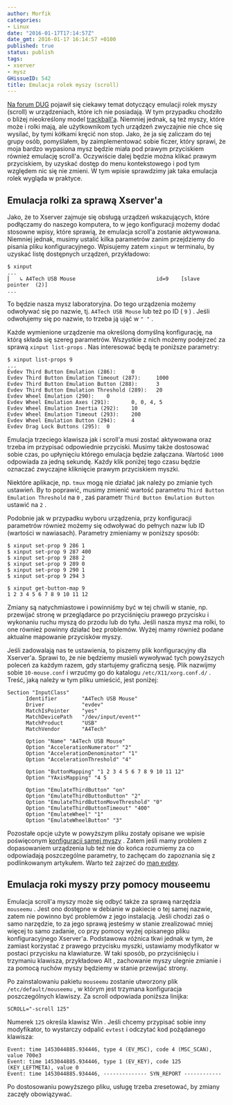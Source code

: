 ```yaml
---
author: Morfik
categories:
- Linux
date: "2016-01-17T17:14:57Z"
date_gmt: 2016-01-17 16:14:57 +0100
published: true
status: publish
tags:
- xserver
- mysz
GHissueID: 542
title: Emulacja rolek myszy (scroll)
---
```


[Na forum DUG](https://forum.dug.net.pl/viewtopic.php?pid=295709) pojawił się ciekawy temat
dotyczący emulacji rolek myszy (scroll) w urządzeniach, które ich nie posiadają. W tym przypadku
chodziło o bliżej nieokreślony model [trackball'a](https://pl.wikipedia.org/wiki/Trackball).
Niemniej jednak, są też myszy, które może i rolki mają, ale użytkownikom tych urządzeń zwyczajnie
nie chce się wysilać, by tymi kółkami kręcić non stop. Jako, że ja się zaliczam do tej grupy osób,
pomyślałem, by zaimplementować sobie ficzer, który sprawi, że moja bardzo wypasiona mysz będzie
miała pod prawym przyciskiem również emulację scroll'a. Oczywiście dalej będzie można klikać prawym
przyciskiem, by uzyskać dostęp do menu kontekstowego i pod tym względem nic się nie zmieni. W tym
wpisie sprawdzimy jak taka emulacja rolek wygląda w praktyce.

<!--more-->
## Emulacja rolki za sprawą Xserver'a

Jako, że to Xserver zajmuje się obsługą urządzeń wskazujących, które podłączamy do naszego
komputera, to w jego konfiguracji możemy dodać stosowne wpisy, które sprawią, że emulacja scroll'a
zostanie aktywowana. Niemniej jednak, musimy ustalić kilka parametrów zanim przejdziemy do pisania
pliku konfiguracyjnego. Wpisujemy zatem `xinput` w terminalu, by uzyskać listę dostępnych urządzeń,
przykładowo:

    $ xinput
    ...
    ⎜   ↳ A4Tech USB Mouse                          id=9    [slave  pointer  (2)]
    ...

To będzie nasza mysz laboratoryjna. Do tego urządzenia możemy odwoływać się po nazwie, tj. `A4Tech
USB Mouse` lub też po ID ( `9` ) . Jeśli odwołujemy się po nazwie, to trzeba ją ująć w `" "` .

Każde wymienione urządzenie ma określoną domyślną konfigurację, na którą składa się szereg
parametrów. Wszystkie z nich możemy podejrzeć za sprawą `xinput list-props` . Nas interesować będą
te poniższe parametry:

    $ xinput list-props 9
    ...
    Evdev Third Button Emulation (286):     0
    Evdev Third Button Emulation Timeout (287):     1000
    Evdev Third Button Emulation Button (288):      3
    Evdev Third Button Emulation Threshold (289):   20
    Evdev Wheel Emulation (290):    0
    Evdev Wheel Emulation Axes (291):       0, 0, 4, 5
    Evdev Wheel Emulation Inertia (292):    10
    Evdev Wheel Emulation Timeout (293):    200
    Evdev Wheel Emulation Button (294):     4
    Evdev Drag Lock Buttons (295):  0

Emulacja trzeciego klawisza jak i scroll'a musi zostać aktywowana oraz trzeba im przypisać
odpowiednie przyciski. Musimy także dostosować sobie czas, po upłynięciu którego emulacja będzie
załączana. Wartość `1000` odpowiada za jedną sekundę. Każdy klik poniżej tego czasu będzie
oznaczać zwyczajne kliknięcie prawym przyciskiem myszki.

Niektóre aplikacje, np. `tmux` mogą nie działać jak należy po zmianie tych ustawień. By to poprawić,
musimy zmienić wartość parametru `Third Button Emulation Threshold` na `0` , zaś parametr `Third
Button Emulation Button` ustawić na `2` .

Podobnie jak w przypadku wyboru urządzenia, przy konfiguracji parametrów również możemy się
odwoływać do pełnych nazw lub ID (wartości w nawiasach). Parametry zmieniamy w poniższy sposób:

    $ xinput set-prop 9 286 1
    $ xinput set-prop 9 287 400
    $ xinput set-prop 9 288 2
    $ xinput set-prop 9 289 0
    $ xinput set-prop 9 290 1
    $ xinput set-prop 9 294 3

    $ xinput get-button-map 9
    1 2 3 4 5 6 7 8 9 10 11 12

Zmiany są natychmiastowe i powinniśmy być w tej chwili w stanie, np. przewijać stronę w przeglądarce
po przyciśnięciu prawego przycisku i wykonaniu ruchu myszą do przodu lub do tyłu. Jeśli nasza mysz
ma rolki, to one również powinny działać bez problemów. Wyżej mamy również podane aktualne mapowanie
przycisków myszy.

Jeśli zadowalają nas te ustawienia, to piszemy plik konfiguracyjny dla Xserver'a. Sprawi to, że nie
będziemy musieli wywoływać tych powyższych poleceń za każdym razem, gdy startujemy graficzną sesję.
Plik nazwijmy sobie `10-mouse.conf` i wrzućmy go do katalogu `/etc/X11/xorg.conf.d/` . Treść, jaką
należy w tym pliku umieścić, jest poniżej:

    Section "InputClass"
          Identifier        "A4Tech USB Mouse"
          Driver            "evdev"
          MatchIsPointer    "yes"
          MatchDevicePath   "/dev/input/event*"
          MatchProduct      "USB"
          MatchVendor       "A4Tech"

          Option "Name" "A4Tech USB Mouse"
          Option "AccelerationNumerator" "2"
          Option "AccelerationDenominator" "1"
          Option "AccelerationThreshold" "4"

          Option "ButtonMapping" "1 2 3 4 5 6 7 8 9 10 11 12"
          Option "YAxisMapping" "4 5

          Option "EmulateThirdButton" "on"
          Option "EmulateThirdButtonButton" "2"
          Option "EmulateThirdButtonMoveThreshold" "0"
          Option "EmulateThirdButtonTimeout" "400"
          Option "EmulateWheel" "1"
          Option "EmulateWheelButton" "3"

Pozostałe opcje użyte w powyższym pliku zostały opisane we wpisie poświęconym [konfiguracji samej
myszy](/post/mysz-i-jej-konfiguracja-na-linuxie/) . Zatem jeśli mamy problem z
dopasowaniem urządzenia lub też nie do końca rozumiemy za co odpowiadają poszczególne parametry, to
zachęcam do zapoznania się z podlinkowanym artykułem. Warto też zajrzeć do [man
evdev](http://manpages.ubuntu.com/manpages/wily/en/man4/evdev.4.html).

## Emulacja roki myszy przy pomocy mouseemu

Emulacja scroll'a myszy może się odbyć także za sprawą narzędzia `mouseemu` . Jest ono dostępne w
debianie w pakiecie o tej samej nazwie, zatem nie powinno być problemów z jego instalacją. Jeśli
chodzi zaś o samo narzędzie, to za jego sprawą jesteśmy w stanie zrealizować mniej więcej to samo
zadanie, co przy pomocy wyżej opisanego pliku konfiguracyjnego Xserver'a. Podstawowa różnica tkwi
jednak w tym, że zamiast korzystać z prawego przycisku myszki, ustawiamy modyfikator w postaci
przycisku na klawiaturze. W taki sposób, po przyciśnięciu i trzymaniu klawisza, przykładowo Alt ,
zachowanie myszy ulegnie zmianie i za pomocą ruchów myszy będziemy w stanie przewijać strony.

Po zainstalowaniu pakietu `mouseemu` zostanie utworzony plik `/etc/default/mouseemu` , w którym jest
trzymana konfiguracja poszczególnych klawiszy. Za scroll odpowiada poniższa linijka:

    SCROLL="-scroll 125"

Numerek `125` określa klawisz Win . Jeśli chcemy przypisać sobie inny modyfikator, to wystarczy
odpalić `evtest` i odczytać kod pożądanego klawisza:

    Event: time 1453044885.934446, type 4 (EV_MSC), code 4 (MSC_SCAN), value 700e3
    Event: time 1453044885.934446, type 1 (EV_KEY), code 125 (KEY_LEFTMETA), value 0
    Event: time 1453044885.934446, -------------- SYN_REPORT ------------

Po dostosowaniu powyższego pliku, usługę trzeba zresetować, by zmiany zaczęły obowiązywać.
